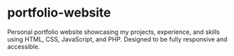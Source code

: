 # portfolio-website
Personal portfolio website showcasing my projects, experience, and skills using HTML, CSS, JavaScript, and PHP. Designed to be fully responsive and accessible.
